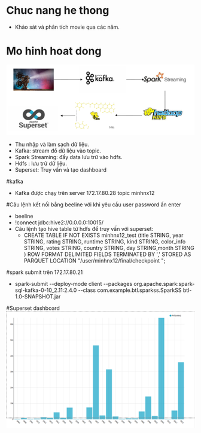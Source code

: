# Chuc nang he thong
- Khảo sát và phân tích movie qua các năm.
# Mo hinh hoat dong 

![](16.png)
- Thu nhập và làm sạch dữ liệu.
- Kafka: stream đổ dữ liệu vào topic.
- Spark Streaming: đẩy data lưu trữ vào hdfs.
- Hdfs : lưu trữ dữ liệu.
- Superset: Truy vấn và tạo dashboard


#kafka
- Kafka được chạy trên server 172.17.80.28 topic minhnx12

#Câu lệnh kết nối bằng beeline với khi yêu cầu user password ấn enter
- beeline
- !connect jdbc:hive2://0.0.0.0:10015/
- Câu lệnh tạo hive table từ hdfs để truy vấn với superset:
  + CREATE TABLE IF NOT EXISTS minhnx12_test (title STRING, year STRING, rating STRING, runtime STRING, kind STRING, color_info STRING, votes STRING, country STRING, day STRING,month STRING ) ROW FORMAT DELIMITED FIELDS TERMINATED BY ',' STORED AS PARQUET LOCATION "/user/minhnx12/final/checkpoint
";
  
#spark submit trên 172.17.80.21
- spark-submit --deploy-mode client --packages org.apache.spark:spark-sql-kafka-0-10_2.11:2.4.0 --class com.example.btl.sparkss.SparkSS btl-1.0-SNAPSHOT.jar

#Superset dashboard
![](13.png)

